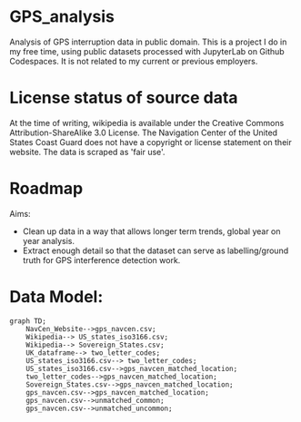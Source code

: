 # GPS_analysis
Analysis of GPS interruption data in public domain. This is a project I do in my free time, using public datasets processed with JupyterLab on Github Codespaces. It is not related to my current or previous employers.

# License status of source data
At the time of writing, wikipedia is available under the Creative Commons Attribution-ShareAlike 3.0 License. The Navigation Center of the United States Coast Guard does not have a copyright or license statement on their website. The data is scraped as 'fair use'.

# Roadmap
Aims:
- Clean up data in a way that allows longer term trends, global year on year analysis.
- Extract enough detail so that the dataset can serve as labelling/ground truth for GPS interference detection work.  

# Data Model:  
```mermaid
graph TD;
    NavCen_Website-->gps_navcen.csv;
    Wikipedia--> US_states_iso3166.csv;
    Wikipedia--> Sovereign_States.csv;
    UK_dataframe--> two_letter_codes;
    US_states_iso3166.csv--> two_letter_codes;
    US_states_iso3166.csv-->gps_navcen_matched_location;
    two_letter_codes-->gps_navcen_matched_location;
    Sovereign_States.csv-->gps_navcen_matched_location;
    gps_navcen.csv-->gps_navcen_matched_location;
    gps_navcen.csv-->unmatched_common;
    gps_navcen.csv-->unmatched_uncommon;
 ```
